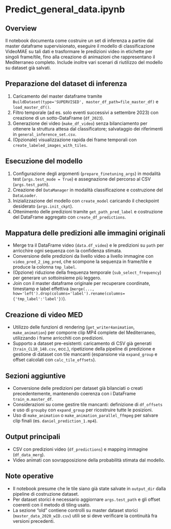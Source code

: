 # Predict_general_data.ipynb

## Overview
Il notebook documenta come costruire un set di inferenza a partire dal master dataframe supervisionato, eseguire il modello di classificazione VideoMAE su tali dati e trasformare le predizioni video in etichette per singoli frame/tile, fino alla creazione di animazioni che rappresentano il Mediterraneo completo. Include inoltre vari scenari di riutilizzo del modello su dataset già salvati.

## Preparazione del dataset di inferenza
1. Caricamento del master dataframe tramite `BuildDataset(type='SUPERVISED', master_df_path=file_master_df)` e `load_master_df()`.
2. Filtro temporale (ad es. solo eventi successivi a settembre 2023) con creazione di un sotto-DataFrame (`df_2023`).
3. Generazione dei video (`make_df_video`) senza bilanciamento per ottenere la struttura attesa dal classificatore; salvataggio dei riferimenti in `general_inference_set.csv`.
4. (Opzionale) visualizzazione rapida dei frame temporali con `create_labeled_images_with_tiles`.

## Esecuzione del modello
1. Configurazione degli argomenti (`prepare_finetuning_args`) in modalità test (`args.test_mode = True`) e assegnazione del percorso al CSV (`args.test_path`).
2. Creazione del `DataManager` in modalità classificazione e costruzione del `DataLoader`.
3. Inizializzazione del modello con `create_model` caricando il checkpoint desiderato (`args.init_ckpt`).
4. Ottenimento delle predizioni tramite `get_path_pred_label` e costruzione del DataFrame aggregato con `create_df_predictions`.

## Mappatura delle predizioni alle immagini originali
- Merge tra il DataFrame video (`data.df_video`) e le predizioni su `path` per arricchire ogni sequenza con la confidenza stimata.
- Conversione delle predizioni da livello video a livello immagine con `video_pred_2_img_pred`, che scompone la sequenza in frame/tile e produce la colonna `tmp_label`.
- (Opzione) riduzione della frequenza temporale (`sub_select_frequency`) per generare un sottoinsieme più leggero.
- Join con il master dataframe originale per recuperare coordinate, timestamp e label effettiva (`merge(..., how='left').drop(columns='label').rename(columns={'tmp_label':'label'})`).

## Creazione di video MED
- Utilizzo delle funzioni di rendering (`get_writer4animation`, `make_animation`) per comporre clip MP4 complete del Mediterraneo, utilizzando i frame arricchiti con predizioni.
- Supporto a dataset pre-esistenti: caricamento di CSV già generati (`train_CL10_148.csv`, ecc.), ripetizione della pipeline di predizione e gestione di dataset con tile mancanti (espansione via `expand_group` e offset calcolati con `calc_tile_offsets`).

## Sezioni aggiuntive
- Conversione delle predizioni per dataset già bilanciati o creati precedentemente, mantenendo coerenza con i DataFrame `train_m.master_df`.
- Considerazioni su come gestire tile mancanti: definizione di `df_offsets` e uso di `groupby` con `expand_group` per ricostruire tutte le posizioni.
- Uso di `make_animation` o `make_animation_parallel_ffmpeg` per salvare clip finali (es. `daniel_prediction_1.mp4`).

## Output principali
- CSV con predizioni video (`df_predictions`) e mapping immagine (`df_data_merg`).
- Video animati con sovrapposizione della probabilità stimata dal modello.

## Note operative
- Il notebook presume che le tile siano già state salvate in `output_dir` dalla pipeline di costruzione dataset.
- Per dataset storici è necessario aggiornare `args.test_path` e gli offset coerenti con il metodo di tiling usato.
- La sezione “old” contiene controlli su master dataset storici (`master_data_2020_wID.csv`) utili se si deve verificare la continuità fra versioni precedenti.

